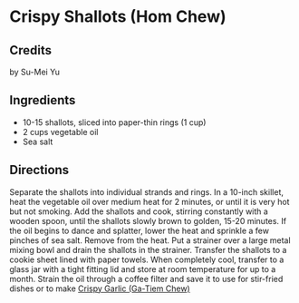 # Crispy Shallots (Hom Chew) 

## Credits

by Su-Mei Yu

## Ingredients

- 10-15 shallots, sliced into paper-thin rings (1 cup)
- 2 cups vegetable oil
- Sea salt

## Directions

Separate the shallots into individual strands and rings. In a 10-inch skillet, heat the vegetable oil over medium heat for 2 minutes, or until it is very hot but not smoking. Add the shallots and cook, stirring constantly with a wooden spoon, until the shallots slowly brown to golden, 15-20 minutes. If the oil begins to dance and splatter, lower the heat and sprinkle a few pinches of sea salt. Remove from the heat. Put a strainer over a large metal mixing bowl and drain the shallots in the strainer. Transfer the shallots to a cookie sheet lined with paper towels. When completely cool, transfer to a glass jar with a tight fitting lid and store at room temperature for up to a month. Strain the oil through a coffee filter and save it to use for stir-fried dishes or to make [Crispy Garlic (Ga-Tiem Chew)](/recipe/index.php?title=Crispy_Garlic_%28Ga-Tiem_Chew%29 "Crispy Garlic (Ga-Tiem Chew)")

